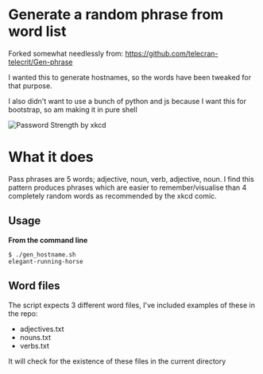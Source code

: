 # Generate a random phrase from word list

Forked somewhat needlessly from: https://github.com/telecran-telecrit/Gen-phrase

I wanted this to generate hostnames, so the words have been tweaked for that purpose.

I also didn't want to use a bunch of python and js because I want this for bootstrap, so am making it in pure shell

![Password Strength by xkcd](http://imgs.xkcd.com/comics/password_strength.png)


# What it does

Pass phrases are 5 words; adjective, noun, verb, adjective, noun. I find this pattern produces 
phrases which are easier to remember/visualise than 4 completely random words as recommended by the xkcd comic. 

## Usage

**From the command line**

    $ ./gen_hostname.sh
    elegant-running-horse


## Word files

The script expects 3 different word files, I've included examples of these in the repo:

+ adjectives.txt
+ nouns.txt
+ verbs.txt

It will check for the existence of these files in the current directory
